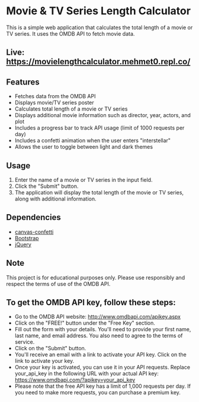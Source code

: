 # Movie & TV Series Length Calculator

This is a simple web application that calculates the total length of a movie or TV series. It uses the OMDB API to fetch movie data.
## Live: https://movielengthcalculator.mehmet0.repl.co/

## Features

- Fetches data from the OMDB API
- Displays movie/TV series poster
- Calculates total length of a movie or TV series
- Displays additional movie information such as director, year, actors, and plot
- Includes a progress bar to track API usage (limit of 1000 requests per day)
- Includes a confetti animation when the user enters "interstellar"
- Allows the user to toggle between light and dark themes

## Usage

1. Enter the name of a movie or TV series in the input field.
2. Click the "Submit" button.
3. The application will display the total length of the movie or TV series, along with additional information.

## Dependencies

- [canvas-confetti](https://www.npmjs.com/package/canvas-confetti)
- [Bootstrap](https://getbootstrap.com/)
- [jQuery](https://jquery.com/)

## Note

This project is for educational purposes only. Please use responsibly and respect the terms of use of the OMDB API.

## To get the OMDB API key, follow these steps:

- Go to the OMDB API website: http://www.omdbapi.com/apikey.aspx
- Click on the "FREE!" button under the "Free Key" section.
- Fill out the form with your details. You'll need to provide your first name, last name, and email address. You also need to agree to the terms of service.
- Click on the "Submit" button.
- You'll receive an email with a link to activate your API key. Click on the link to activate your key.
- Once your key is activated, you can use it in your API requests. Replace your_api_key in the following URL with your actual API key: https://www.omdbapi.com/?apikey=your_api_key
- Please note that the free API key has a limit of 1,000 requests per day. If you need to make more requests, you can purchase a premium key.

